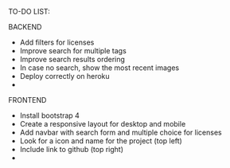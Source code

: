 TO-DO LIST:

BACKEND
* Add filters for licenses
* Improve search for multiple tags
* Improve search results ordering 
* In case no search, show the most recent images
* Deploy correctly on heroku
*


FRONTEND
* Install bootstrap 4
* Create a responsive layout for desktop and mobile
* Add navbar with search form and multiple choice for licenses
* Look for a icon and name for the project (top left)
* Include link to github (top right)
* 

